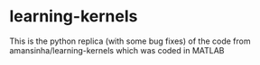 # learning-kernels
This is the python replica (with some bug fixes) of the code from amansinha/learning-kernels which was coded in MATLAB
